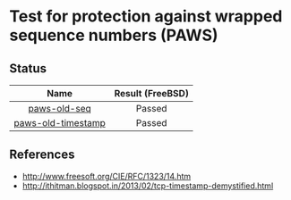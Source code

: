 # Test for protection against wrapped sequence numbers (PAWS)

## Status
|                  Name                      |  Result (FreeBSD)  |
|:------------------------------------------:|:------------------:|
[paws-old-seq](paws-old-seq.pkt)             | Passed
[paws-old-timestamp](paws-old-timestamp.pkt) | Passed

## References
* http://www.freesoft.org/CIE/RFC/1323/14.htm
* http://ithitman.blogspot.in/2013/02/tcp-timestamp-demystified.html
